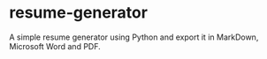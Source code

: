 # resume-generator
A simple resume generator using Python and export it in MarkDown, Microsoft Word and PDF.
